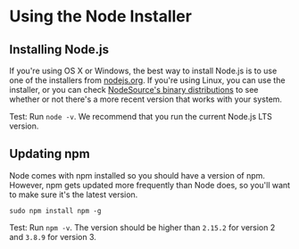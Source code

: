 # Using the Node Installer

## Installing Node.js

If you're using OS X or Windows, the best way to install Node.js is to use one of the installers from [nodejs.org](https://nodejs.org). If you're using Linux, you can use the installer, or you can check [NodeSource's binary distributions](https://github.com/nodesource/distributions) to see whether or not there's a more recent version that works with your system.

Test: Run `node -v`. We recommend that you run the current Node.js LTS version.

## Updating npm

Node comes with npm installed so you should have a version of npm. However, npm gets updated more frequently than Node does, so you'll want to make sure it's the latest version.

`sudo npm install npm -g`

Test: Run `npm -v`. The version should be higher than `2.15.2` for version 2
and `3.8.9` for version 3.
